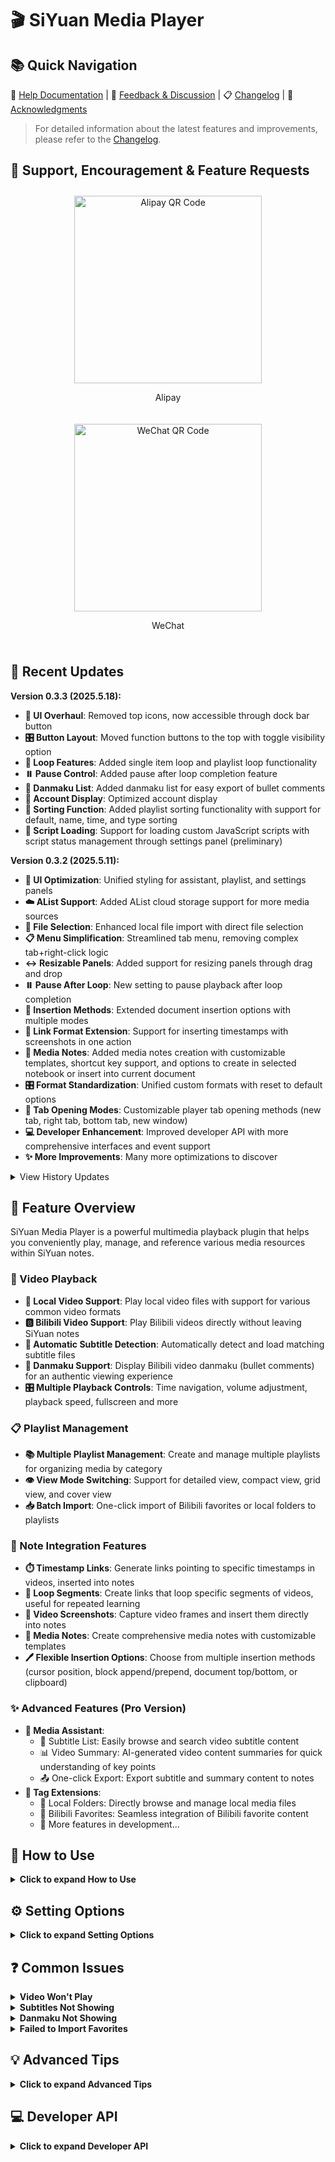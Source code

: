 # 🎬 SiYuan Media Player

## 📚 Quick Navigation

📖 [Help Documentation](https://vcne5rvqxi9z.feishu.cn/wiki/KZSMwZk7JiyzFtkgmPUc8rHxnVh) | 💬 [Feedback & Discussion](https://vcne5rvqxi9z.feishu.cn/wiki/KZSMwZk7JiyzFtkgmPUc8rHxnVh#share-JcVadDDYzoViQNxltupcIrJxnSg) | 📋 [Changelog](https://vcne5rvqxi9z.feishu.cn/wiki/FEDdw8o7ti1IPpkJLjXcNX7En6d) | 👏 [Acknowledgments](https://vcne5rvqxi9z.feishu.cn/wiki/KZSMwZk7JiyzFtkgmPUc8rHxnVh#share-PKecdG4eboPDjAxo4Apc0vuTnJb)

> For detailed information about the latest features and improvements, please refer to the [Changelog](https://vcne5rvqxi9z.feishu.cn/wiki/FEDdw8o7ti1IPpkJLjXcNX7En6d).

## 🧧 Support, Encouragement & Feature Requests

<div style="display: flex; justify-content: space-around; flex-wrap: wrap;">
  <div style="text-align: center; margin: 10px;">
    <img src="https://github.com/mm-o/siyuan-media-player/blob/main/public/assets/images/alipay.jpg" alt="Alipay QR Code" width="300" />
    <p>Alipay</p>
  </div>
  <div style="text-align: center; margin: 10px;">
    <img src="https://github.com/mm-o/siyuan-media-player/blob/main/public/assets/images/wechat.jpg" alt="WeChat QR Code" width="300" />
    <p>WeChat</p>
</div>
</div>

## 🚀 Recent Updates

**Version 0.3.3 (2025.5.18):**
- **🚀 UI Overhaul**: Removed top icons, now accessible through dock bar button
- **🎛️ Button Layout**: Moved function buttons to the top with toggle visibility option
- **🔂 Loop Features**: Added single item loop and playlist loop functionality
- **⏸️ Pause Control**: Added pause after loop completion feature
- **💬 Danmaku List**: Added danmaku list for easy export of bullet comments
- **👤 Account Display**: Optimized account display
- **🔄 Sorting Function**: Added playlist sorting functionality with support for default, name, time, and type sorting
- **📜 Script Loading**: Support for loading custom JavaScript scripts with script status management through settings panel (preliminary)

**Version 0.3.2 (2025.5.11):**
- **🎨 UI Optimization**: Unified styling for assistant, playlist, and settings panels
- **☁️ AList Support**: Added AList cloud storage support for more media sources
- **📂 File Selection**: Enhanced local file import with direct file selection
- **📋 Menu Simplification**: Streamlined tab menu, removing complex tab+right-click logic
- **↔️ Resizable Panels**: Added support for resizing panels through drag and drop
- **⏸️ Pause After Loop**: New setting to pause playback after loop completion
- **📝 Insertion Methods**: Extended document insertion options with multiple modes
- **🔗 Link Format Extension**: Support for inserting timestamps with screenshots in one action
- **📔 Media Notes**: Added media notes creation with customizable templates, shortcut key support, and options to create in selected notebook or insert into current document
- **🎛️ Format Standardization**: Unified custom formats with reset to default options
- **🔄 Tab Opening Modes**: Customizable player tab opening methods (new tab, right tab, bottom tab, new window)
- **💻 Developer Enhancement**: Improved developer API with more comprehensive interfaces and event support
- **✨ More Improvements**: Many more optimizations to discover

<details>
<summary>View History Updates</summary>

**Version 0.3.1:**
- **💬 Bilibili Subtitle Control**: Support showing/hiding Bilibili video subtitles via the subtitle button
- **📜 Auto-scrolling Subtitles**: Media assistant subtitle list now automatically scrolls with playback progress
- **🎨 UI Optimization**: Improved media assistant interface for better user experience
- **🛠️ Bug Fixes**: Resolved issues with special characters in file paths
- **📸 Screenshot Enhancement**: Optimized screenshot feature with direct clipboard support
- **🔄 Subtitle Processing**: Unified subtitle handling logic for improved player performance

**Version 0.3.0:**
- **🎯 Bilibili Danmaku Support**: Added support for Bilibili video bullet comments
- **✨ Pro Features**: Introduced optional Pro features
- **🔖 Enhanced Bilibili Favorites**: Direct selection for adding to playlist
- **🧠 Media Assistant**: Subtitle browsing and video summary features
- **💬 Subtitle Support**: Support for both local media and Bilibili videos
- **📑 Video Summary**: AI-generated video content overview (Bilibili videos only for now)
</details>

## 🎯 Feature Overview

SiYuan Media Player is a powerful multimedia playback plugin that helps you conveniently play, manage, and reference various media resources within SiYuan notes.

### 🎥 Video Playback

- **📁 Local Video Support**: Play local video files with support for various common video formats
- **🅱️ Bilibili Video Support**: Play Bilibili videos directly without leaving SiYuan notes
- **💬 Automatic Subtitle Detection**: Automatically detect and load matching subtitle files
- **💭 Danmaku Support**: Display Bilibili video danmaku (bullet comments) for an authentic viewing experience
- **🎛️ Multiple Playback Controls**: Time navigation, volume adjustment, playback speed, fullscreen and more

### 📋 Playlist Management

- **📚 Multiple Playlist Management**: Create and manage multiple playlists for organizing media by category
- **👁️ View Mode Switching**: Support for detailed view, compact view, grid view, and cover view
- **📥 Batch Import**: One-click import of Bilibili favorites or local folders to playlists

### 📝 Note Integration Features

- **⏱️ Timestamp Links**: Generate links pointing to specific timestamps in videos, inserted into notes
- **🔄 Loop Segments**: Create links that loop specific segments of videos, useful for repeated learning
- **📸 Video Screenshots**: Capture video frames and insert them directly into notes
- **📔 Media Notes**: Create comprehensive media notes with customizable templates
- **🖊️ Flexible Insertion Options**: Choose from multiple insertion methods (cursor position, block append/prepend, document top/bottom, or clipboard)

### ✨ Advanced Features (Pro Version)

- **🧠 Media Assistant**:
  - 📜 Subtitle List: Easily browse and search video subtitle content
  - 📊 Video Summary: AI-generated video content summaries for quick understanding of key points
  - 📤 One-click Export: Export subtitle and summary content to notes
- **🔖 Tag Extensions**:
  - 📂 Local Folders: Directly browse and manage local media files
  - 🌟 Bilibili Favorites: Seamless integration of Bilibili favorite content
  - 🚀 More features in development...

## 📖 How to Use

<details>
<summary><b>Click to expand How to Use</b></summary>

### 🎬 Basic Operations

<details>
<summary><b>Playing Local Videos</b></summary>

1. Click the "Add Media" button in the player window
2. Select a local video file
3. The player will automatically detect and load same-named subtitle files (if available)
4. Use the player control bar to control playback
</details>

<details>
<summary><b>Playing Bilibili Videos</b></summary>

1. Copy the Bilibili video link (supports standard links and short links)
2. Click the "Add Media" button in the player
3. Paste the link and confirm
4. The player will automatically load the video, subtitles, and danmaku
</details>

<details>
<summary><b>Using AList Cloud Storage</b></summary>

1. Configure your AList server connection in the settings panel
2. Click "Add Media" and select "Add AList Cloud"
3. Browse the AList directory structure to find media files
4. Select the media you want to add to the playlist
5. The player will stream content directly from your AList server
</details>

<details>
<summary><b>Importing Bilibili Favorites</b></summary>

1. Log in to your Bilibili account (in the settings panel)
2. Select "Add Bilibili Favorites" in the playlist panel
3. Choose the favorite folder to import
4. Confirm the import, videos will be batch added to the current playlist
</details>

<details>
<summary><b>Managing Bilibili Account</b></summary>

1. Find the Bilibili account section in the settings panel
2. Click the login button to display a QR code
3. Scan the QR code using the Bilibili mobile app to log in
4. After logging in, you can access and import your personal favorite folders
</details>

### 📝 Note Integration

<details>
<summary><b>Creating Timestamps and Loop Segments</b></summary>

1. Play the video to the position you want to mark
2. Click the timestamp button to create a timestamp, or click the loop segment button to set a start point
3. If creating a loop segment, continue playing to the end position and click the loop segment button again
4. The generated link will be automatically copied to the clipboard or inserted at the cursor position (based on settings)
</details>

<details>
<summary><b>Creating Media Notes</b></summary>

1. Play the video or audio you want to take notes on
2. Click the "Media Notes" button in the control bar (or use a custom shortcut key)
3. A new note will be created based on your customized template
4. The note includes media information like title, current timestamp, and thumbnail
5. Based on your settings, the note will either:
   - Be inserted into the current document (using your preferred insertion method)
   - Or be created in your specified notebook (target notebook can be selected in settings)
6. You can customize the note template in settings to suit your workflow
7. You can assign a shortcut key to the media notes function for improved efficiency
</details>

### 🧠 Advanced Features

<details>
<summary><b>Using Media Assistant (Pro Version)</b></summary>

1. Click the Media Assistant button in the control bar while playing a video
2. Browse the subtitle list or view the video summary in the assistant panel
3. Click on subtitle entries to jump to the corresponding timestamp
4. Use the export button to export content to your notes
</details>

### ⌨️ Keyboard Shortcuts

<details>
<summary><b>Built-in Player Shortcuts</b></summary>

- **Space**: Toggle play/pause
- **Arrow Left/Right**: Rewind/Fast forward
- **Arrow Up/Down**: Increase/Decrease volume
</details>

<details>
<summary><b>Custom Shortcuts</b></summary>

You can customize keyboard shortcuts for the following features in SiYuan settings:

1. Open SiYuan Settings > Shortcuts
2. Search for "Media Player" or "siyuan-media-player"
3. Set custom shortcuts for these functions:
   - **⏱️ Create Timestamp**: Generate a link for the current playback time
   - **🔄 Create Loop Segment**: Set start and end points for loop playback
   - **📸 Take Screenshot**: Capture the current video frame
   - **📔 Create Media Notes**: Create media notes for the current media
   - **🧠 Toggle Media Assistant**: Show or hide the subtitles and summary panel (Pro version)
</details>
</details>

## ⚙️ Setting Options

<details>
<summary><b>Click to expand Setting Options</b></summary>

### 🛠️ General Settings

- **🔊 Volume**: Set default playback volume
- **⏩ Playback Speed**: Set default playback speed
- **🔁 Loop Count**: Set the number of times to loop a segment
- **⏸️ Pause After Loop**: Whether to automatically pause playback after loop completion
- **💬 Show Subtitles**: Whether to display subtitles by default
- **💭 Enable Danmaku**: Whether to display danmaku by default

### 🎛️ Player Settings

- **📺 Player Selection**: Choose to use the built-in player, PotPlayer, or browser
- **🔄 Open Mode**: Choose how to open the player tab:
  - **Default**: Open in a new tab
  - **Right**: Open in a right side tab
  - **Bottom**: Open in a bottom tab
  - **Window**: Open in a new window
- **📌 Insertion Method**: Choose how to insert content:
  - **Insert at cursor**: Add content at the current cursor position
  - **Append to block**: Add content to the end of the current block
  - **Prepend to block**: Add content to the beginning of the current block
  - **Update current block**: Replace current block content
  - **Insert at document start**: Add content to the top of document
  - **Insert at document end**: Add content to the bottom of document
  - **Copy to clipboard**: Simply copy to clipboard without insertion
- **🔗 Link Format**: Customize the generated link format, with support for adding emojis and screenshots
- **📝 Media Notes Template**: Customize the template for creating media notes
- **📓 Target Notebook**: Select the notebook where media notes will be created
</details>

## ❓ Common Issues

<details>
<summary><b>Video Won't Play</b></summary>

- Check if your network connection is working properly
- For Bilibili videos, try refreshing or re-adding the link
- Confirm if the video format is supported
</details>

<details>
<summary><b>Subtitles Not Showing</b></summary>

- Confirm that the subtitle file has the same name as the video file and is in the same directory
- Check if the subtitle file format is .srt, .vtt, or .ass
- Verify that the "Show Subtitles" option is enabled in settings
</details>

<details>
<summary><b>Danmaku Not Showing</b></summary>

- Confirm that the "Enable Danmaku" option is enabled
- Only Bilibili videos support the danmaku feature
- Some videos may not have danmaku data
</details>

<details>
<summary><b>Failed to Import Favorites</b></summary>

- Confirm you are logged into your Bilibili account
- Check your network connection
- Try logging in to your account again
</details>

## 💡 Advanced Tips

<details>
<summary><b>Click to expand Advanced Tips</b></summary>

### 🔗 Custom Link Format

In settings, you can customize the display format of timestamp links. For example:

```
- [😄Title Time Subtitle](Link)  // Link with emoji
> 🕒 Time | Title | Subtitle     // Quote-formatted link
```

### 📚 Multiple Playlist Management

- Create theme-related playlists, such as "Study Materials," "Entertainment Videos," etc.
- Use the pin feature to keep frequently used lists at the top
- Regularly organize and clean up media content that is no longer needed

### 📥 Batch Processing Tips

- Use the local folder import feature to add multiple videos at once
- Use Bilibili favorites import to quickly add series videos
- Switch between view modes to efficiently browse and manage media in different scenarios

### 📝 Custom Media Notes Template

You can create your own media notes template in settings with various variables:

```
# 📽️ Title Media Notes
- 📅 Date: Date
- ⏱️ Duration: Duration
- 🎨 Artist: Artist
- 🔖 Type: Type
- 🔗 Link: [Link](Link)
- ![Cover](Cover)
- 📝 Notes:
```

Available variables include:
- Media title, current timestamp, artist name, media URL, media duration, media thumbnail, media type, media ID, current date, current date and time

### ↔️ Panel Resizing

- You can resize the player panels by dragging their edges
- Hover near the edge of a panel until the cursor changes to a resize cursor
- Click and drag to adjust the panel size
- This works for the playlist panel, settings panel, and media assistant panel
- Panel sizes are remembered between sessions

### 🔄 Playlist Sorting

The playlist supports various sorting methods. Click the sort button at the top of the playlist to cycle through different sorting modes:

- **Default Order**: Sort by the order items were added
- **Sort by Name**: Sort alphabetically by media title
- **Sort by Time**: Sort by addition time, with newest items first
- **Sort by Type**: Group and sort by media type

The sorting function preserves pinned items at the top and only sorts unpinned items.
</details>

## 💻 Developer API

<details>
<summary><b>Click to expand Developer API</b></summary>

SiYuan Media Player provides a comprehensive API for other plugins or scripts to interact with, enabling more customized functionality.

### Basic Usage

```javascript
// Get plugin instance
const mp = window.siyuan.plugins.find(p => p.name === 'siyuan-media-player');

// Direct play media
mp.api.playMedia('https://example.com/video.mp4', {
  title: 'Title',      // Optional
  startTime: 30,       // Optional, start seconds
  endTime: 60,         // Optional, end seconds
  isLoop: true         // Optional, loop playback
});

// Add to playlist
mp.api.playMedia('https://example.com/music.mp3', {
  addToPlaylist: true,
  autoPlay: true       // Default true
});
```

### Event Mechanism

```javascript
// Call via events
window.dispatchEvent(new CustomEvent('directMediaPlay', { 
  detail: {id: `c-${Date.now()}`, title: 'Title', url: 'URL', type: 'video'}
}));

window.dispatchEvent(new CustomEvent('addMediaToPlaylist', { 
  detail: {url: 'URL', autoPlay: true}
}));

// Register event listeners
window.addEventListener('mediaPlayerStateChange', (e) => {
  const { playing, currentTime, duration } = e.detail;
  console.log(`Player state: ${playing ? 'playing' : 'paused'}, time: ${currentTime}/${duration}`);
});

window.addEventListener('mediaPlayerReady', (e) => {
  console.log('Media player is ready', e.detail);
});
```

### Extended API

```javascript
// Advanced control
mp.api.getPlayer().then(player => {
  // Get current player instance
  console.log('Current media:', player.getCurrentMedia());
  
  // Control playback
  player.pause();
  player.play();
  player.seek(120); // Jump to 2 minutes position
  
  // Set volume and speed
  player.setVolume(0.8);
  player.setPlaybackRate(1.5);
});

// Playlist management
mp.api.getPlaylists().then(playlists => {
  console.log('All playlists:', playlists);
});

mp.api.getCurrentPlaylist().then(playlist => {
  console.log('Current playlist:', playlist);
});
```

For more API details, please check the [Developer Documentation](https://github.com/mm-o/siyuan-media-player/wiki/Developer-API).
</details>

